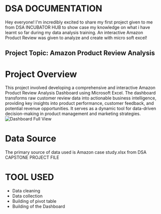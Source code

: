 # DSA DOCUMENTATION
Hey everyone! I'm incredibly excited to share my first project given to me from DSA INCUBATOR HUB to show case my knowledge on what i have learnt so far during my data analysis training. An interactive Amazon Product Review was given to analyze and create with micro soft excel!

## Project Topic: Amazon Product Review Analysis

# Project Overview

This project involved developing a comprehensive and interactive Amazon Product Review Analysis Dashboard using Microsoft Excel. The dashboard transforms raw customer review data into actionable business intelligence, providing key insights into product performance, customer feedback, and potential revenue opportunities. It serves as a dynamic tool for data-driven decision-making in product management and marketing strategies. ![Dashboard Full View](images/dashboard_full_view.png)

# Data Source

The primary source of data used is Amazon case study.xlsx from DSA CAPSTONE PROJECT FILE

# TOOL USED
- Data cleaning
- Data collection
- Building of pivot table
- Building of the Dashboard

